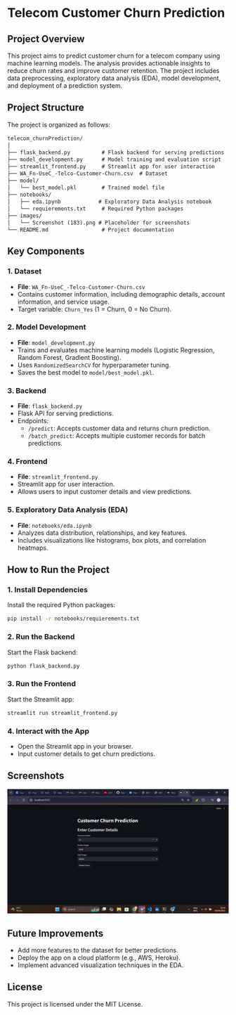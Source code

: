 # Telecom Customer Churn Prediction

## Project Overview
This project aims to predict customer churn for a telecom company using machine learning models. The analysis provides actionable insights to reduce churn rates and improve customer retention. The project includes data preprocessing, exploratory data analysis (EDA), model development, and deployment of a prediction system.

## Project Structure
The project is organized as follows:

```
telecom_churnPrediction/
│
├── flask_backend.py          # Flask backend for serving predictions
├── model_development.py      # Model training and evaluation script
├── streamlit_frontend.py     # Streamlit app for user interaction
├── WA_Fn-UseC_-Telco-Customer-Churn.csv  # Dataset
├── model/
│   └── best_model.pkl        # Trained model file
├── notebooks/
│   ├── eda.ipynb            # Exploratory Data Analysis notebook
│   └── requierements.txt     # Required Python packages
├── images/
│   └── Screenshot (183).png # Placeholder for screenshots
└── README.md                 # Project documentation
```

## Key Components

### 1. Dataset
- **File**: `WA_Fn-UseC_-Telco-Customer-Churn.csv`
- Contains customer information, including demographic details, account information, and service usage.
- Target variable: `Churn_Yes` (1 = Churn, 0 = No Churn).

### 2. Model Development
- **File**: `model_development.py`
- Trains and evaluates machine learning models (Logistic Regression, Random Forest, Gradient Boosting).
- Uses `RandomizedSearchCV` for hyperparameter tuning.
- Saves the best model to `model/best_model.pkl`.

### 3. Backend
- **File**: `flask_backend.py`
- Flask API for serving predictions.
- Endpoints:
  - `/predict`: Accepts customer data and returns churn prediction.
  - `/batch_predict`: Accepts multiple customer records for batch predictions.

### 4. Frontend
- **File**: `streamlit_frontend.py`
- Streamlit app for user interaction.
- Allows users to input customer details and view predictions.

### 5. Exploratory Data Analysis (EDA)
- **File**: `notebooks/eda.ipynb`
- Analyzes data distribution, relationships, and key features.
- Includes visualizations like histograms, box plots, and correlation heatmaps.

## How to Run the Project

### 1. Install Dependencies
Install the required Python packages:
```bash
pip install -r notebooks/requierements.txt
```

### 2. Run the Backend
Start the Flask backend:
```bash
python flask_backend.py
```

### 3. Run the Frontend
Start the Streamlit app:
```bash
streamlit run streamlit_frontend.py
```

### 4. Interact with the App
- Open the Streamlit app in your browser.
- Input customer details to get churn predictions.

## Screenshots
![App Screenshot](images/Screenshot%20(183).png)

## Future Improvements
- Add more features to the dataset for better predictions.
- Deploy the app on a cloud platform (e.g., AWS, Heroku).
- Implement advanced visualization techniques in the EDA.

## License
This project is licensed under the MIT License.